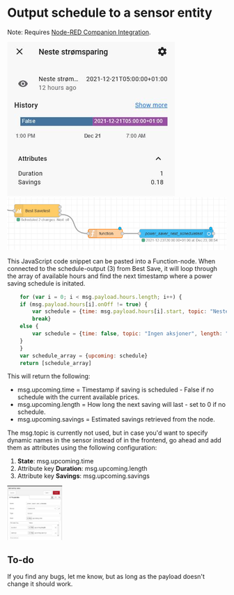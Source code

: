# Output schedule to a sensor entity

Note: Requires [Node-RED Companion Integration](https://github.com/zachowj/hass-node-red).


![Sensor with timestamp and attributes](../assets/img/next-schedule-sensor.png) ![Sensor with timestamp and attributes](../assets/img/next-schedule-flow.png)

This JavaScript code snippet can be pasted into a Function-node. When connected to the schedule-output (3) from Best Save, it will loop through the array of available hours and find the next timestamp where a power saving schedule is initated.
```js
    for (var i = 0; i < msg.payload.hours.length; i++) {
    if (msg.payload.hours[i].onOff != true) {
        var schedule = {time: msg.payload.hours[i].start, topic: "Neste spareperiode", length: msg.payload.config.maxHoursToSaveInSequence, savings: msg.payload.hours[i].saving}
        break}
    else {
        var schedule = {time: false, topic: "Ingen aksjoner", length: "0", savings: "0"}
    }
    }
    var schedule_array = {upcoming: schedule}
    return [schedule_array]
```

This will return the following:
- msg.upcoming.time = Timestamp if saving is scheduled - False if no schedule with the current available prices.
- msg.upcoming.length = How long the next saving will last - set to 0 if no schedule.
- msg.upcoming.savings = Estimated savings retrieved from the node.

The msg.topic is currently not used, but in case you'd want to specify dynamic names in the sensor instead of in the frontend, go ahead and add them as attributes using the following configuration:

1. **State**: msg.upcoming.time
2. Attribute key **Duration**: msg.upcoming.length
3. Attribute key **Savings**: msg.upcoming.savings

<img src="../assets/img/next-schedule-entity.png" width="25%">

## To-do
If you find any bugs, let me know, but as long as the payload doesn't change it should work.
